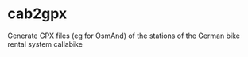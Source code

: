# cab2gpx
Generate GPX files (eg for OsmAnd) of the stations of the German bike rental system callabike

